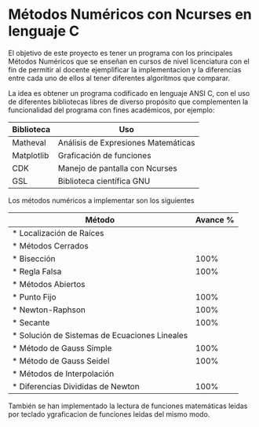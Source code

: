Métodos Numéricos con Ncurses en lenguaje C
===========================================

El objetivo de este proyecto es tener un programa con los principales Métodos Numéricos que se enseñan en cursos de 
nivel licenciatura con el fin de permitir al docente ejemplificar la implementacion y la diferencias entre cada uno de ellos
al tener diferentes algoritmos que comparar.

La idea es obtener un programa codificado en lenguaje ANSI C, con el uso de diferentes bibliotecas libres de diverso propósito
que complementen la funcionalidad del programa con fines académicos, por ejemplo:

|Biblioteca      |  Uso                               |
|----------------|------------------------------------|
|Matheval        | Análisis de Expresiones Matemáticas|
|Matplotlib      | Graficación de funciones           |
|CDK             | Manejo de pantalla con Ncurses     |
|GSL             | Biblioteca científica GNU          |
                          


Los métodos numéricos a implementar son los siguientes


| Método                                       | Avance % |
|----------------------------------------------|----------|
|* Localización de Raíces                      |          |
|  * Métodos Cerrados                          |          |
|    * Bisección                               |   100%   |
|    * Regla Falsa                             |   100%   |
|  * Métodos Abiertos                          |          |
|    * Punto Fijo                              |   100%   |
|    * Newton-Raphson                          |   100%   |
|    * Secante                                 |   100%   |
|* Solución de Sistemas de Ecuaciones Lineales |          |
|  * Método de Gauss Simple                    |   100%   |
|  * Método de Gauss Seidel                    |   100%   |
|* Métodos de Interpolación                    |          |
|  * Diferencias Divididas de Newton           |   100%   |


También se han implementado la lectura de funciones matemáticas leidas por teclado ygraficacion de funciones leidas del mismo modo.


